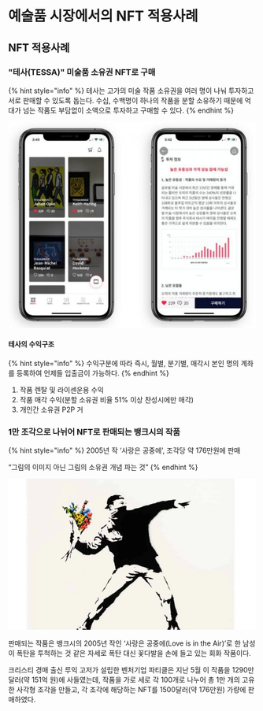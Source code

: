 # 예술품 시장에서의 NFT 적용사례

## NFT 적용사례



### "테사(TESSA)" 미술품 소유권 NFT로 구매&#x20;

{% hint style="info" %}
테사는 고가의 미술 작품 소유권을 여러 명이 나눠 투자하고 서로 판매할 수 있도록 돕는다. 수십, 수백명이 하나의 작품을 분할 소유하기 때문에 억대가 넘는 작품도 부담없이 소액으로 투자하고 구매할 수 있다.
{% endhint %}

![](../../.gitbook/assets/테사1.jpg)

#### 테사의 수익구조

{% hint style="info" %}
수익구분에 따라 즉시, 월별, 분기별, 매각시 본인 명의 계좌를 등록하여 언제들 입출금이 가능하다.
{% endhint %}

1. 작품 렌탈 및 라이센운용 수익
2. 작품 매각 수익(분할 소유권 비율 51% 이상 찬성시에만 매각)
3. 개인간 소유권 P2P 거

### 1만 조각으로 나뉘어 NFT로 판매되는 뱅크시의 작품

{% hint style="info" %}
2005년 작 ‘사랑은 공중에’, 조각당 약 176만원에 판매&#x20;

“그림의 이미지 아닌 그림의 소유권 개념 파는 것”
{% endhint %}

![](<../../.gitbook/assets/뱅크시 (1).webp>)

판매되는 작품은 뱅크시의 2005년 작인 ‘사랑은 공중에(Love is in the Air)’로 한 남성이 폭탄을 투척하는 것 같은 자세로 폭탄 대신 꽃다발을 손에 들고 있는 회화 작품이다.

크리스티 경매 출신 루익 고저가 설립한 벤처기업 파티클은 지난 5월 이 작품을 1290만 달러(약 151억 원)에 사들였는데, 작품을 가로 세로 각 100개로 나누어 총 1만 개의 고유한 사각형 조각을 만들고, 각 조각에 해당하는 NFT를 1500달러(약 176만원) 가량에 판매하였다.

